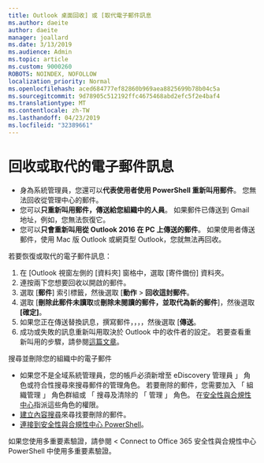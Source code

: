 ```yaml
---
title: Outlook 桌面回收] 或 [取代電子郵件訊息
ms.author: daeite
author: daeite
manager: joallard
ms.date: 3/13/2019
ms.audience: Admin
ms.topic: article
ms.custom: 9000260
ROBOTS: NOINDEX, NOFOLLOW
localization_priority: Normal
ms.openlocfilehash: aced684777ef82860b969aea8825699b78b04c5a
ms.sourcegitcommit: 9d78905c512192ffc4675468abd2efc5f2e4baf4
ms.translationtype: MT
ms.contentlocale: zh-TW
ms.lasthandoff: 04/23/2019
ms.locfileid: "32389661"
---
```

# <a name="recall-or-replace-an-email-message"></a>回收或取代的電子郵件訊息

- 身為系統管理員，您還可以**代表使用者使用 PowerShell 重新叫用郵件**。 您無法回收從管理中心的郵件。
- 您可以**只重新叫用郵件，傳送給您組織中的人員**。 如果郵件已傳送到 Gmail 地址，例如，您無法恢復它。
- 您可以**只會重新叫用從 Outlook 2016 在 PC 上傳送的郵件**。 如果使用者傳送郵件，使用 Mac 版 Outlook 或網頁型 Outlook，您就無法再回收。

若要恢復或取代的電子郵件訊息：

1. 在 [Outlook 視窗左側的 [資料夾] 窗格中，選取 [寄件備份] 資料夾。
1. 連按兩下您想要回收以開啟的郵件。
1. 選取 [**郵件**] 索引標籤，然後選取 [**動作** > **回收這封郵件**。
1. 選取 [**刪除此郵件未讀取**或**刪除未閱讀的郵件，並取代為新的郵件**]，然後選取 **[確定]**。
1. 如果您正在傳送替換訊息，撰寫郵件，，，，然後選取 [**傳送**。
1. 成功或失敗的訊息重新叫用取決於 Outlook 中的收件者的設定。 若要查看重新叫用的步驟，請參閱[這篇文章](https://support.office.com/article/35027f88-d655-4554-b4f8-6c0729a723a0)。

搜尋並刪除您的組織中的電子郵件

- 如果您不是全域系統管理員，您的帳戶必須新增至 eDiscovery 管理員 」 角色或符合性搜尋來搜尋郵件的管理角色。 若要刪除的郵件，您需要加入 「 組織管理 」 角色群組或 「 搜尋及清除的 「 管理 」 角色。 在[安全性與合規性中心](https://go.microsoft.com/fwlink/?linkid=2083731)指派這些角色的權限。
- [建立內容搜尋](https://docs.microsoft.com/office365/securitycompliance/content-search)來尋找要刪除的郵件。
- [連接到安全性與合規性中心 PowerShell](https://docs.microsoft.com/powershell/exchange/office-365-scc/connect-to-scc-powershell/connect-to-scc-powershell?view=exchange-ps)。

如果您使用多重要素驗證，請參閱 < <b0>Connect to Office 365 安全性與合規性中心 PowerShell 中使用多重要素驗證</b0>。